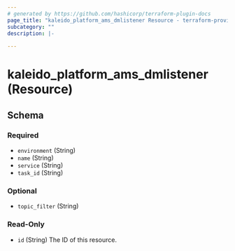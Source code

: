```yaml
---
# generated by https://github.com/hashicorp/terraform-plugin-docs
page_title: "kaleido_platform_ams_dmlistener Resource - terraform-provider-kaleido"
subcategory: ""
description: |-
  
---
```


# kaleido_platform_ams_dmlistener (Resource)





<!-- schema generated by tfplugindocs -->
## Schema

### Required

- `environment` (String)
- `name` (String)
- `service` (String)
- `task_id` (String)

### Optional

- `topic_filter` (String)

### Read-Only

- `id` (String) The ID of this resource.
